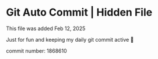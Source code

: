 # Git Auto Commit | Hidden File

This file was added Feb 12, 2025

Just for fun and keeping my daily git commit active 🤪

commit number: 1868610
